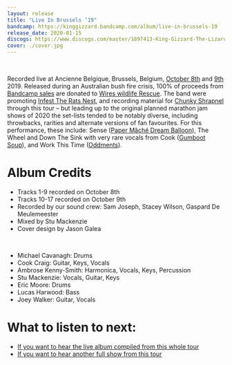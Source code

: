```yaml
---
layout: release
title: "Live In Brussels ’19"
bandcamp: https://kinggizzard.bandcamp.com/album/live-in-brussels-19
release_date: 2020-01-15
discogs: https://www.discogs.com/master/1897413-King-Gizzard-The-Lizard-Wizard-Live-In-Brussels-19
cover: ./cover.jpg
---
```

<br>

Recorded live at Ancienne Belgique, Brussels, Belgium, [October 8th](/setlists/2019/10/08/ancienne-belgique-brussels-belgium) and [9th](/setlists/2019/10/09/ancienne-belgique-brussels-belgium) 2019. Released during an Australian bush fire crisis, 100% of proceeds from [Bandcamp sales](https://kinggizzard.bandcamp.com/album/live-in-brussels-19) are donated to [Wires wildlife Rescue](https://www.wires.org.au/). The band were promoting [Infest The Rats Nest](../infest-the-rats-nest), and recording material for [Chunky Shrapnel](../chunky-shrapnel) through this tour – but leading up to the original planned marathon jam shows of 2020 the set-lists tended to be notably diverse, including throwbacks, rarities and alternate versions of fan favourites. For this performance, these include: Sense ([Paper Mâché Dream Balloon](../paper-mache-dream-balloon)), The Wheel and Down The Sink with very rare vocals from Cook ([Gumboot Soup](../gumboot-soup)), and Work This Time ([Oddments](../oddments)).

# Album Credits

* Tracks 1-9 recorded on October 8th
* Tracks 10-17 recorded on October 9th
* Recorded by our sound crew: Sam Joseph, Stacey Wilson, Gaspard De Meulemeester
* Mixed by Stu Mackenzie
* Cover design by Jason Galea  
<br>  
  
* Michael Cavanagh: Drums
* Cook Craig: Guitar, Keys, Vocals
* Ambrose Kenny-Smith: Harmonica, Vocals, Keys, Percussion
* Stu Mackenzie: Vocals, Guitar, Keys
* Eric Moore: Drums
* Lucas Harwood: Bass
* Joey Walker: Guitar, Vocals

# What to listen to next:

*   [If you want to hear the live album compiled from this whole tour](../chunky-shrapnel)
*   [If you want to hear another full show from this tour](../live-in-paris-2019)

